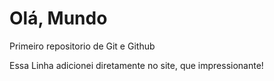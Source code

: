 # Olá, Mundo
 Primeiro repositorio de Git e Github

Essa Linha adicionei diretamente no site, que impressionante!
